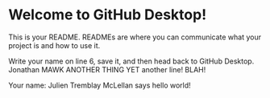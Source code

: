 # Welcome to GitHub Desktop!

This is your README. READMEs are where you can communicate what your project is and how to use it.

Write your name on line 6, save it, and then head back to GitHub Desktop.
Jonathan MAWK ANOTHER THING
YET another line!
BLAH!

Your name: Julien Tremblay McLellan says hello world!